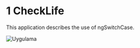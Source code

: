 # 1 CheckLife
This application describes the use of ngSwitchCase.

![Uygulama](https://github.com/NisanurBulut/AdventureOfAngular/blob/master/src/Trailers/Trailer_CheckLife.gif)
